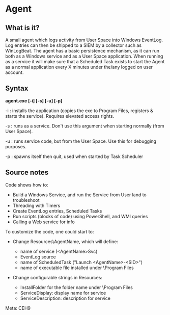 Agent
=====

What is it?
-----------

A small agent which logs activity from User Space into Windows EventLog. Log entries can then be shipped to a SIEM by a collector such as WinLogBeat.
The agent has a basic persistence mechanism, as it can run both as a Windows service and as a User Space application. When running as a service it will make sure 
that a Scheduled Task exists to start the Agent as a normal application every X minutes under the/any logged on user account. 

Syntax
------

**agent.exe [-i] [-s] [-u] [-p]**

-i : installs the application (copies the exe to Program Files, registers & starts the service). Requires elevated access rights.

-s : runs as a service. Don't use this argument when starting normally (from User Space). 

-u : runs service code, but from the User Space. Use this for debugging purposes.

-p : spawns itself then quit, used when started by Task Scheduler

Source notes
------------

Code shows how to:
* Build a Windows Service, and run the Service from User land to troubleshoot
* Threading with Timers
* Create EventLog entries, Scheduled Tasks
* Run scripts (blocks of code) using PowerShell, and WMI queries
* Calling a Web service for info

To customize the code, one could start to:

* Change Resources\AgentName, which will define: 
  * name of service (\<AgentName\>Svc)
  * EventLog source
  * name of ScheduledTask ("Launch \<AgentName\>\-\<SID\>")
  * name of executable file installed under \\Program Files

* Change configurable strings in Resources:
  * InstallFolder for the folder name under \\Program Files
  * ServiceDisplay: display name for service
  * ServiceDescription: description for service
 
Meta: CEH9
